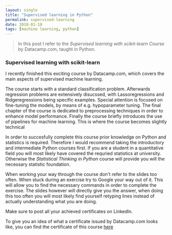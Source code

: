 ```yaml
---
layout: single
title: "Supervised learning in Python"
permalink: supervised-learning
date: 2018-01-10
tags: [machine learning, python]
---
```


> In this post I refer to the _Supervised learning with scikit-learn Course_ by Datacamp.com, taught in Python.

### Supervised learning with scikit-learn 
I recently finished this exciting course by Datacamp.com, which covers the main aspects of supervised machine learning. 

The course starts with a standard classification problem. Afterwards regression problems are extensively disucssed, with Lassoregressions and Ridgeregressions being specific examples. Special attention is focused on fine-tuning the models, by means of e.g. hypoparameter tuning. The final chapter of the course is dedicated to preprocessing techniques in order to enhance model performance. Finally the course briefly introduces the use of pipelines for machine learning. This is where the course becomes slightly technical

In order to succesfully complete this
course prior knowledge on Python and statistics is required. Therefore I would recommend taking the introductory and intermediate Python courses first. 
If you are a student in a quantitative field you will most likely have covered the requried statistics at university. Otherwise the _Statistical Thinking in Python_ course will provide you will the necessary statistic foundation.

When working your way through the course don't refer to the slides too often. When stuck during an exercise try to Google your way out of it. This will allow you to find the necessary commands in order to complete the exercise. The slides however will directly give you the answer, when doing this too often
you will most likely find yourself retyping lines instead of actually understanding what you are doing.

Make sure to post all your achieved certificates on LinkedIn.

To give you an idea of what a certificate issued by Datacamp.com looks like, you can find the certificate of this course [here](https://github.com/Thijsq/Datacamp/raw/master/Supervised%20learning%20with%20scikit.pdf)
